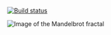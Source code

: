 [![Build status](https://ci.appveyor.com/api/projects/status/a31hr66lveikfrow/branch/master?svg=true)](https://ci.appveyor.com/project/VioletGiraffe/fractals/branch/master)



![Image of the Mandelbrot fractal](https://i.imgur.com/LzJvgUi.png)
